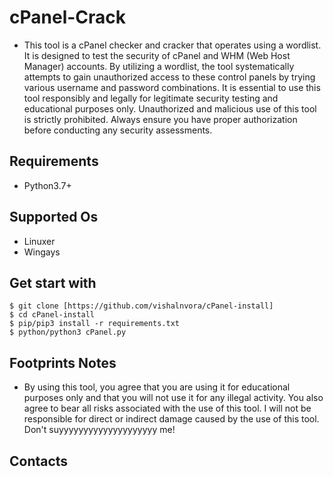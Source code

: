 # cPanel-Crack
- This tool is a cPanel checker and cracker that operates using a wordlist. It is designed to test the security of cPanel and WHM (Web Host Manager) accounts. By utilizing a wordlist, the tool systematically attempts to gain unauthorized access to these control panels by trying various username and password combinations. It is essential to use this tool responsibly and legally for legitimate security testing and educational purposes only. Unauthorized and malicious use of this tool is strictly prohibited. Always ensure you have proper authorization before conducting any security assessments.
## Requirements
- Python3.7+
## Supported Os
- Linuxer
- Wingays
## Get start with
```
$ git clone [https://github.com/vishalnvora/cPanel-install]
$ cd cPanel-install
$ pip/pip3 install -r requirements.txt
$ python/python3 cPanel.py
```
## Footprints Notes
- By using this tool, you agree that you are using it for educational purposes only and that you will not use it for any illegal activity. You also agree to bear all risks associated with the use of this tool. I will not be responsible for direct or indirect damage caused by the use of this tool. Don't suyyyyyyyyyyyyyyyyyyyy me!
## Contacts

